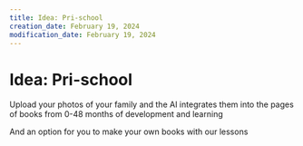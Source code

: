 ```yaml
---
title: Idea: Pri-school
creation_date: February 19, 2024
modification_date: February 19, 2024
---
```



# Idea: Pri-school

Upload your photos of your family and the AI integrates them into the pages of books from 0-48 months of development and learning 

And an option for you to make your own books with our lessons 
